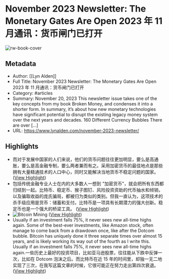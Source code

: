 # November 2023 Newsletter: The Monetary Gates Are Open 2023 年 11 月通讯：货币闸门已打开

![rw-book-cover](https://readwise-assets.s3.amazonaws.com/media/uploaded_book_covers/profile_101759/november-2023-newsletter-overview.png)

## Metadata
- Author: [[Lyn Alden]]
- Full Title: November 2023 Newsletter: The Monetary Gates Are Open 2023 年 11 月通讯：货币闸门已打开
- Category: #articles
- Summary: November 20, 2023 This newsletter issue takes one of the key concepts from my book Broken Money, and condenses it into a shorter form. In summary, it’s about how new monetary technologies have significant potential to disrupt the existing legacy money system over the next years and decades. 160 Different Currency Bubbles There are over […]
- URL: https://www.lynalden.com/november-2023-newsletter/

## Highlights
- 而对于发展中国家的人们来说，他们的货币问题往往更加明显，要么是高通胀，要么是高金融专制，要么两者兼而有之。采用加密货币的最佳地点是那些拥有大量精通技术的人口中心，同时又能解决当地货币不稳定问题的国家。 ([View Highlight](https://read.readwise.io/read/01hfr9tc0atwfar3sqq5vb18n8))
- 包括传统金融专业人士在内的大多数人一想到 "加密货币"，就会把所有东西都归结到一起。比特币、稳定币、猴子图钉、风险投资资助的代币抽水和倾销，以及骗取收益的庞氏骗局，都被归为类似的类别。但我一直认为，这项技术的杀手级应用是货币：储蓄和支付。比特币是一项具有长期潜力的强大创新。稳定币也是一个强大的桥梁工具。 ([View Highlight](https://read.readwise.io/read/01hfr9xfzhyh9b89ytkwnarm2a))
- ![Bitcoin Mining](https://www.lynalden.com/wp-content/uploads/november-2023-newsletter-bitcoin-mining.png) ([View Highlight](https://read.readwise.io/read/01hfr9z72grnsa8ex2j5vwct91))
- Usually if an investment falls 75%, it never sees new all-time highs again. Some of the best-ever investments, like Amazon stock, often manage to come back from a drawdown once, like after the Dotcom bubble. Bitcoin has uniquely done it three separate times over almost 15 years, and is likely working its way out of the fourth as I write this. 
  Usually if an investment falls 75%, it never sees new all-time highs again.一些历史上最好的投资项目，比如亚马逊股票，往往能从下跌中反弹一次，比如在 Dotcom 泡沫之后。而比特币在近 15 年的时间里，却独一无二地实现了三次，在我写这篇文章的时候，它很可能正在努力走出第四次衰退。 ([View Highlight](https://read.readwise.io/read/01hfra66p8xa732ty6yz30gnvx))
